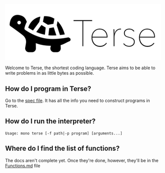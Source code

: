 ![i](https://github.com/Gymhgy/TerseLang/blob/master/Terse.png)

Welcome to Terse, the shortest coding language. Terse aims to be able to write problems in as little bytes as possible.

## How do I program in Terse?
Go to the [spec file](https://github.com/Gymhgy/TerseLang/blob/master/spec.md). It has all the info you need to construct programs in Terse.

## How do I run the interpreter?

```
Usage: mono terse [-f path|-p program] [arguments...]
```

## Where do I find the list of functions?
The docs aren't complete yet. Once they're done, however, they'll be in the [Functions.md](https://github.com/Gymhgy/TerseLang/blob/master/functions.md) file
